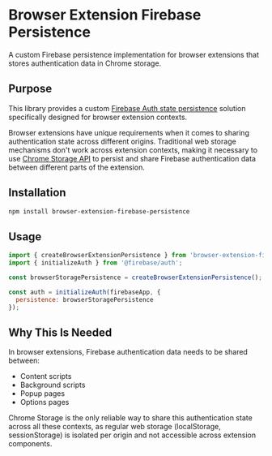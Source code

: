 # Browser Extension Firebase Persistence

A custom Firebase persistence implementation for browser extensions that stores authentication data in Chrome storage.

## Purpose

This library provides a custom [Firebase Auth state persistence](https://firebase.google.com/docs/auth/web/auth-state-persistence) solution specifically designed for browser extension contexts.

Browser extensions have unique requirements when it comes to sharing authentication state across different origins. Traditional web storage mechanisms don't work across extension contexts, making it necessary to use [Chrome Storage API](https://developer.chrome.com/docs/extensions/reference/api/storage) to persist and share Firebase authentication data between different parts of the extension.

## Installation

```bash
npm install browser-extension-firebase-persistence
```

## Usage

```javascript
import { createBrowserExtensionPersistence } from 'browser-extension-firebase-persistence';
import { initializeAuth } from '@firebase/auth';

const browserStoragePersistence = createBrowserExtensionPersistence();

const auth = initializeAuth(firebaseApp, {
  persistence: browserStoragePersistence
});
```

## Why This Is Needed

In browser extensions, Firebase authentication data needs to be shared between:
- Content scripts
- Background scripts
- Popup pages
- Options pages

Chrome Storage is the only reliable way to share this authentication state across all these contexts, as regular web storage (localStorage, sessionStorage) is isolated per origin and not accessible across extension components.
